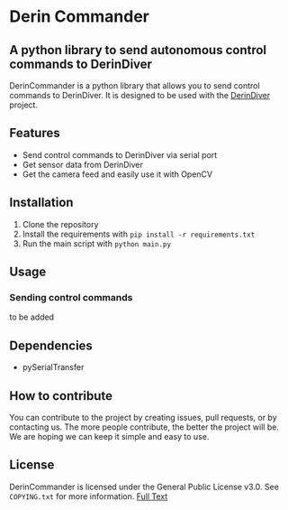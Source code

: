 # Derin Commander

## A python library to send autonomous control commands to DerinDiver

DerinCommander is a python library that allows you to send control commands to DerinDiver. It is designed to be used with the [DerinDiver](https://github.com/degzrobotics/DerinDiver) project.

## Features

* Send control commands to DerinDiver via serial port
* Get sensor data from DerinDiver
* Get the camera feed and easily use it with OpenCV

## Installation

1. Clone the repository
2. Install the requirements with `pip install -r requirements.txt`
3. Run the main script with `python main.py`

## Usage

### Sending control commands

to be added

## Dependencies

* pySerialTransfer

## How to contribute

You can contribute to the project by creating issues, pull requests, or by contacting us.
The more people contribute, the better the project will be. We are hoping we can keep it simple and easy to use.

## License

DerinCommander is licensed under the General Public License v3.0. See `COPYING.txt` for more information.
[Full Text](https://github.com/degzrobotics/DerinCommander/blob/main/COPYING.txt)
